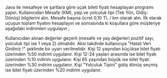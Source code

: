 Java ile mesafeye ve şartlara göre uçak bileti fiyatı hesaplayan programı yapın. Kullanıcıdan Mesafe (KM), yaşı ve yolculuk tipi (Tek Yön, Gidiş-Dönüş) bilgilerini alın. Mesafe başına ücret 0,10 TL / km olarak alın. İlk olarak uçuşun toplam fiyatını hesaplayın ve sonrasında ki koşullara göre müşteriye aşağıdaki indirimleri uygulayın ;

Kullanıcıdan alınan değerler geçerli (mesafe ve yaş değerleri pozitif sayı, yolculuk tipi ise 1 veya 2) olmalıdır. Aksi takdirde kullanıcıya "Hatalı Veri Girdiniz !" şeklinde bir uyarı verilmelidir. Kişi 12 yaşından küçükse bilet fiyatı üzerinden %50 indirim uygulanır. Kişi 12-24 yaşları arasında ise bilet fiyatı üzerinden %10 indirim uygulanır. Kişi 65 yaşından büyük ise bilet fiyatı üzerinden %30 indirim uygulanır. Kişi "Yolculuk Tipini" gidiş dönüş seçmiş ise bilet fiyatı üzerinden %20 indirim uygulanır.